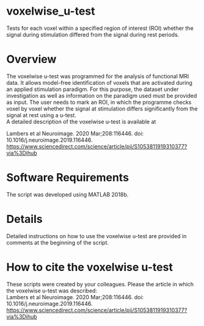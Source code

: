 # voxelwise_u-test
Tests for each voxel within a specified region of interest (ROI) whether the signal during stimulation differed from the signal during rest periods.

# Overview
The voxelwise u-test was programmed for the analysis of functional MRI data. It allows model-free identification of voxels that are activated during an applied stimulation paradigm. For this purpose, the dataset under investigation as well as information on the paradigm used must be provided as input. The user needs to mark an ROI, in which the programme checks voxel by voxel whether the signal at stimulation differs significantly from the signal at rest using a u-test. <br>
A detailed description of the voxelwise u-test is available at <br>

Lambers et al Neuroimage. 2020 Mar;208:116446. doi: 10.1016/j.neuroimage.2019.116446.
https://www.sciencedirect.com/science/article/pii/S1053811919310377?via%3Dihub

# Software Requirements
The script was developed using MATLAB 2018b. 

# Details
Detailed instructions on how to use the voxelwise u-test are provided in comments at the beginning of the script.

# How to cite the voxelwise u-test
These scripts were created by your colleagues. Please the article in which the voxelwise u-test was described:<br>
Lambers et al Neuroimage. 2020 Mar;208:116446. doi: 10.1016/j.neuroimage.2019.116446. <br>
https://www.sciencedirect.com/science/article/pii/S1053811919310377?via%3Dihub
